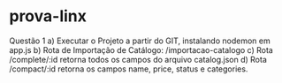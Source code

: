 # prova-linx

Questão 1
a) Executar o Projeto a partir do GIT, instalando nodemon em app.js
b) Rota de Importação de Catálogo: /importacao-catalogo
c) Rota /complete/:id retorna todos os campos do arquivo catalog.json
d) Rota /compact/:id retorna os campos name, price, status e categories.
